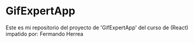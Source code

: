 # GifExpertApp

Este es mi repositorio del proyecto de 'GifExpertApp' del curso de (React) impatido por: Fermando Herrea